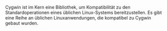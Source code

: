 Cygwin ist im Kern eine Bibliothek, um Kompatibilität zu den Standardoperationen eines üblichen Linux-Systems bereitzustellen. Es gibt eine Reihe an üblichen Linuxanwendungen, die kompatibel zu Cygwin gebaut wurden.

